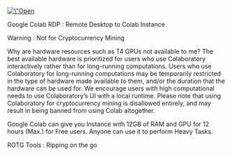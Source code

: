 <html>
  <a href=\"https://colab.research.google.com/github/miunprime/colab/blob/main/RDP_ROTG_Tools.ipynb\" target=\"_parent\"><img src=\"https://colab.research.google.com/assets/colab-badge.svg\" alt=\"Open In Colab\"/></a>

Google Colab RDP : Remote Desktop to Colab Instance

Warning : Not for Cryptocurrency Mining

Why are hardware resources such as T4 GPUs not available to me? The best available hardware is prioritized for users who use Colaboratory interactively rather than for long-running computations. Users who use Colaboratory for long-running computations may be temporarily restricted in the type of hardware made available to them, and/or the duration that the hardware can be used for. We encourage users with high computational needs to use Colaboratory’s UI with a local runtime. Please note that using Colaboratory for cryptocurrency mining is disallowed entirely, and may result in being banned from using Colab altogether.

Google Colab can give you Instance with 12GB of RAM and GPU for 12 hours (Max.) for Free users. Anyone can use it to perform Heavy Tasks.


ROTG Tools : Ripping on the go
  </html>
